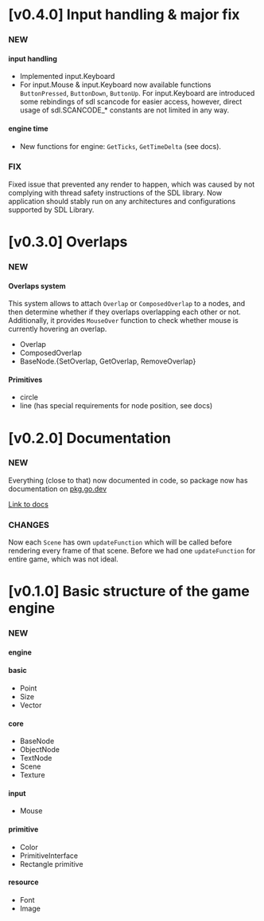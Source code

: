 # [v0.4.0] Input handling & major fix
### NEW
#### input handling
- Implemented input.Keyboard
- For input.Mouse & input.Keyboard now available functions `ButtonPressed`, `ButtonDown`, `ButtonUp`. For input.Keyboard are introduced some rebindings of sdl scancode for easier access, however, direct usage of sdl.SCANCODE_* constants are not limited in any way.
#### engine time
- New functions for engine: `GetTicks`, `GetTimeDelta` (see docs).

### FIX
Fixed issue that prevented any render to happen, which was caused by not complying with thread safety instructions of the SDL library. Now application should stably run on any architectures and configurations supported by SDL Library.



# [v0.3.0] Overlaps
### NEW
#### Overlaps system
This system allows to attach `Overlap` or `ComposedOverlap` to a nodes, and then determine whether if they overlaps overlapping each other or not. Additionally, it provides `MouseOver` function to check whether mouse is currently hovering an overlap.
- Overlap
- ComposedOverlap
- BaseNode.{SetOverlap, GetOverlap, RemoveOverlap}

#### Primitives
- circle
- line (has special requirements for node position, see docs)



# [v0.2.0] Documentation
### NEW
Everything (close to that) now documented in code, so package now has documentation on [pkg.go.dev](https://pkg.go.dev)

[Link to docs](https://pkg.go.dev/github.com/SemyonHoyrish/GoPlayEngine)

### CHANGES
Now each `Scene` has own `updateFunction` which will be called before rendering every frame of that scene.
Before we had one `updateFunction` for entire game, which was not ideal.



# [v0.1.0] Basic structure of the game engine

### NEW

#### engine

#### basic
  - Point
  - Size
  - Vector

#### core
  - BaseNode
  - ObjectNode
  - TextNode
  - Scene
  - Texture

#### input
  - Mouse

#### primitive
  - Color
  - PrimitiveInterface
  - Rectangle primitive

#### resource
  - Font
  - Image

